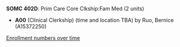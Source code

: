 **SOMC 402D**: Prim Care Core Clkship:Fam Med (2 units)

- **A00** (Clinical Clerkship) (time and location TBA) by Ruo, Bernice (A15372250)

[Enrollment numbers over time](./SOMC402D.tsv)
